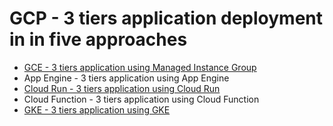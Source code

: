 # GCP - 3 tiers application deployment in in five approaches

- [GCE - 3 tiers application using Managed Instance Group](3-tiers-GCE/README.md)
- App Engine - 3 tiers application using App Engine
- [Cloud Run - 3 tiers application using Cloud Run](3-tiers-cloudrun/README.md)
- Cloud Function - 3 tiers application using Cloud Function
- [GKE - 3 tiers application using GKE](3-tiers-GKE/README.md)